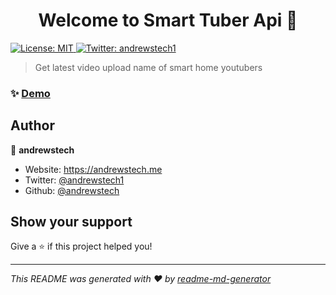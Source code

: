 <h1 align="center">Welcome to Smart Tuber Api 👋</h1>
<p>
  <a href="#" target="_blank">
    <img alt="License: MIT" src="https://img.shields.io/badge/License-MIT-yellow.svg" />
  </a>
  <a href="https://twitter.com/andrewstech1" target="_blank">
    <img alt="Twitter: andrewstech1" src="https://img.shields.io/twitter/follow/andrewstech1.svg?style=social" />
  </a>
</p>

> Get latest video upload name of smart home youtubers

### ✨ [Demo](smart-tuber.andrewstech.me)

## Author

👤 **andrewstech**

* Website: https://andrewstech.me
* Twitter: [@andrewstech1](https://twitter.com/andrewstech1)
* Github: [@andrewstech](https://github.com/andrewstech)

## Show your support

Give a ⭐️ if this project helped you!

***
_This README was generated with ❤️ by [readme-md-generator](https://github.com/kefranabg/readme-md-generator)_